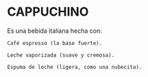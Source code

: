 # CAPPUCHINO
Es una bebida italiana hecha con:

    Café espresso (la base fuerte).

    Leche vaporizada (suave y cremosa).

    Espuma de leche (ligera, como una nubecita).